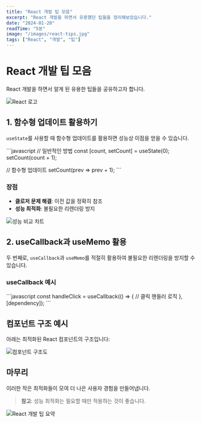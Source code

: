 ```yaml
---
title: "React 개발 팁 모음"
excerpt: "React 개발을 하면서 유용했던 팁들을 정리해보았습니다."
date: "2024-01-20"
readTime: "5분"
image: "/images/react-tips.jpg"
tags: ["React", "개발", "팁"]
---
```


# React 개발 팁 모음

React 개발을 하면서 알게 된 유용한 팁들을 공유하고자 합니다.

![React 로고](/images/react-logo.png)

## 1. 함수형 업데이트 활용하기

`useState`를 사용할 때 함수형 업데이트를 활용하면 성능상 이점을 얻을 수 있습니다.

\`\`\`javascript
// 일반적인 방법
const [count, setCount] = useState(0);
setCount(count + 1);

// 함수형 업데이트
setCount(prev => prev + 1);
\`\`\`

### 장점
- **클로저 문제 해결**: 이전 값을 정확히 참조
- **성능 최적화**: 불필요한 리렌더링 방지

![성능 비교 차트](/images/performance-chart.jpg)

## 2. useCallback과 useMemo 활용

두 번째로, `useCallback`과 `useMemo`를 적절히 활용하여 불필요한 리렌더링을 방지할 수 있습니다.

### useCallback 예시

\`\`\`javascript
const handleClick = useCallback(() => {
  // 클릭 핸들러 로직
}, [dependency]);
\`\`\`

## 컴포넌트 구조 예시

아래는 최적화된 React 컴포넌트의 구조입니다:

![컴포넌트 구조도](/images/component-structure.png)

## 마무리

이러한 작은 최적화들이 모여 더 나은 사용자 경험을 만들어냅니다.

> **참고**: 성능 최적화는 필요할 때만 적용하는 것이 좋습니다.

![React 개발 팁 요약](/images/react-tips-summary.jpg)
